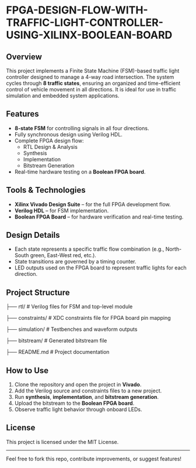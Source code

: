 # FPGA-DESIGN-FLOW-WITH-TRAFFIC-LIGHT-CONTROLLER-USING-XILINX-BOOLEAN-BOARD

## Overview

This project implements a Finite State Machine (FSM)-based traffic light controller designed to manage a 4-way road intersection. The system cycles through **8 traffic states**, ensuring an organized and time-efficient control of vehicle movement in all directions. It is ideal for use in traffic simulation and embedded system applications.

## Features

- **8-state FSM** for controlling signals in all four directions.
- Fully synchronous design using Verilog HDL.
- Complete FPGA design flow:
  - RTL Design & Analysis
  - Synthesis
  - Implementation
  - Bitstream Generation
- Real-time hardware testing on a **Boolean FPGA board**.

## Tools & Technologies

- **Xilinx Vivado Design Suite** – for the full FPGA development flow.
- **Verilog HDL** – for FSM implementation.
- **Boolean FPGA Board** – for hardware verification and real-time testing.

## Design Details

- Each state represents a specific traffic flow combination (e.g., North-South green, East-West red, etc.).
- State transitions are governed by a timing counter.
- LED outputs used on the FPGA board to represent traffic lights for each direction.

## Project Structure
├── rtl/ # Verilog files for FSM and top-level module

├── constraints/ # XDC constraints file for FPGA board pin mapping

├── simulation/ # Testbenches and waveform outputs

├── bitstream/ # Generated bitstream file

├── README.md # Project documentation



## How to Use

1. Clone the repository and open the project in **Vivado**.
2. Add the Verilog source and constraints files to a new project.
3. Run **synthesis**, **implementation**, and **bitstream generation**.
4. Upload the bitstream to the **Boolean FPGA board**.
5. Observe traffic light behavior through onboard LEDs.

## License

This project is licensed under the MIT License.

---

Feel free to fork this repo, contribute improvements, or suggest features!


